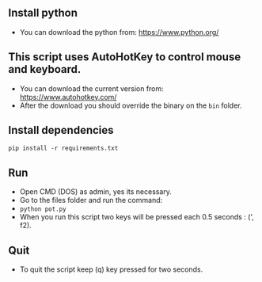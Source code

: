 ## Install python
+ You can download the python from: https://www.python.org/

## This script uses AutoHotKey to control mouse and keyboard.
+ You can download the current version from: https://www.autohotkey.com/
+ After the download you should override the binary on the `bin` folder.

## Install dependencies
```
pip install -r requirements.txt
```

## Run
+ Open CMD (DOS) as admin, yes its necessary.
+ Go to the files folder and run the command:
+ `python pot.py`
+ When you run this script two keys will be pressed each 0.5 seconds : (', f2).

## Quit
+ To quit the script keep (q) key pressed for two seconds.
